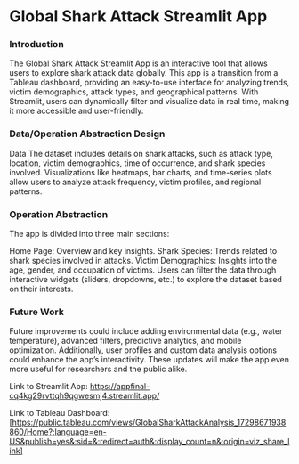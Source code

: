 # Global Shark Attack Streamlit App

### Introduction
The Global Shark Attack Streamlit App is an interactive tool that allows users to explore shark attack data globally. This app is a transition from a Tableau dashboard, providing an easy-to-use interface for analyzing trends, victim demographics, attack types, and geographical patterns. With Streamlit, users can dynamically filter and visualize data in real time, making it more accessible and user-friendly.

### Data/Operation Abstraction Design
Data
The dataset includes details on shark attacks, such as attack type, location, victim demographics, time of occurrence, and shark species involved. Visualizations like heatmaps, bar charts, and time-series plots allow users to analyze attack frequency, victim profiles, and regional patterns.

### Operation Abstraction
The app is divided into three main sections:

Home Page: Overview and key insights.
Shark Species: Trends related to shark species involved in attacks.
Victim Demographics: Insights into the age, gender, and occupation of victims.
Users can filter the data through interactive widgets (sliders, dropdowns, etc.) to explore the dataset based on their interests.

### Future Work
Future improvements could include adding environmental data (e.g., water temperature), advanced filters, predictive analytics, and mobile optimization. Additionally, user profiles and custom data analysis options could enhance the app’s interactivity. These updates will make the app even more useful for researchers and the public alike.

Link to Streamlit App: https://appfinal-cq4kg29rvttqh9qgwesmj4.streamlit.app/

Link to Tableau Dashboard: [https://public.tableau.com/views/GlobalSharkAttackAnalysis_17298671938860/Home?:language=en-US&publish=yes&:sid=&:redirect=auth&:display_count=n&:origin=viz_share_link]


